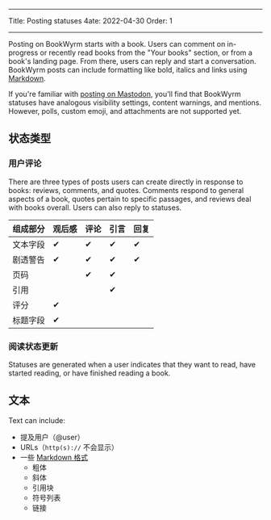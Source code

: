 - - -
Title: Posting statuses 4ate: 2022-04-30 Order: 1
- - -

Posting on BookWyrm starts with a book. Users can comment on in-progress or recently read books from the "Your books" section, or from a book's landing page. From there, users can reply and start a conversation. BookWyrm posts can include formatting like bold, italics and links using [Markdown](https://www.markdownguide.org/cheat-sheet/).

If you're familiar with [posting on Mastodon](https://docs.joinmastodon.org/user/posting/), you'll find that BookWyrm statuses have analogous visibility settings, content warnings, and mentions. However, polls, custom emoji, and attachments are not supported yet.

## 状态类型

### 用户评论

There are three types of posts users can create directly in response to books: reviews, comments, and quotes. Comments respond to general aspects of a book, quotes pertain to specific passages, and reviews deal with books overall. Users can also reply to statuses.

| 组成部分 | 观后感 | 评论 | 引言 | 回复 |
| ---- | --- | -- | -- | -- |
| 文本字段 | ✔   | ✔  | ✔  | ✔  |
| 剧透警告 | ✔   | ✔  | ✔  | ✔  |
| 页码   |     | ✔  | ✔  |    |
| 引用   |     |    | ✔  |    |
| 评分   | ✔   |    |    |    |
| 标题字段 | ✔   |    |    |    |


### 阅读状态更新

Statuses are generated when a user indicates that they want to read, have started reading, or have finished reading a book.

## 文本
Text can include:

- 提及用户（@user）
- URLs（`http(s)://` 不会显示）
- 一些 [Markdown 格式](https://www.markdownguide.org/cheat-sheet/)
  - 粗体
  - 斜体
  - 引用块
  - 符号列表
  - 链接

